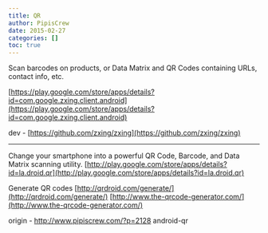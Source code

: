 ```yaml
---
title: QR
author: PipisCrew
date: 2015-02-27
categories: []
toc: true
---
```


Scan barcodes on products, or Data Matrix and QR Codes containing URLs, contact info, etc.

[https://play.google.com/store/apps/details?id=com.google.zxing.client.android](https://play.google.com/store/apps/details?id=com.google.zxing.client.android)

dev - [https://github.com/zxing/zxing](https://github.com/zxing/zxing)

* * *

Change your smartphone into a powerful QR Code, Barcode, and Data Matrix scanning utility.
[http://play.google.com/store/apps/details?id=la.droid.qr](http://play.google.com/store/apps/details?id=la.droid.qr)

Generate QR codes
[http://qrdroid.com/generate/](http://qrdroid.com/generate/)
[http://www.the-qrcode-generator.com/](http://www.the-qrcode-generator.com/)

origin - http://www.pipiscrew.com/?p=2128 android-qr